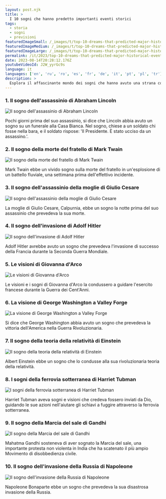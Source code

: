 ```yaml
---
layout: post.njk
title: >
  I 10 sogni che hanno predetto importanti eventi storici
tags:
  - storia
  - sogni
  - previsioni
featuredImageSmall: /_images/t/top-10-dreams-that-predicted-major-historical-events-cover-it-small.webp
featuredImageMedium: /_images/t/top-10-dreams-that-predicted-major-historical-events-cover-it-medium.webp
featuredImageLarge: /_images/t/top-10-dreams-that-predicted-major-historical-events-cover-it-large.webp
permalink: /it/2023/top-10-dreams-that-predicted-major-historical-events.html
date: 2023-08-14T20:28:12.176Z
youtubeVideoId: J2W_yyrGc9s
language: it
languages: ['en', 'ru', 'ro', 'es', 'fr', 'de', 'it', 'pt', 'pl', 'tr']
description: >
  Esplora il affascinante mondo dei sogni che hanno avuto una strana connessione con importanti eventi storici. Questi sogni sono stati riportati da alcune delle figure più influenti della storia, che hanno attribuito le loro azioni o decisioni a un sogno profetico che hanno avuto.
---
```


### 1. Il sogno dell'assassinio di Abraham Lincoln

![Il sogno dell'assassinio di Abraham Lincoln](/_images/b/b5700ecce53e3a9423814125933b3746-medium.webp)

Pochi giorni prima del suo assassinio, si dice che Lincoln abbia avuto un sogno su un funerale alla Casa Bianca. Nel sogno, chiese a un soldato chi fosse nella bara, e il soldato rispose: 'Il Presidente. È stato ucciso da un assassino.'.

### 2. Il sogno della morte del fratello di Mark Twain

![Il sogno della morte del fratello di Mark Twain](/_images/8/8d9082f5d4dfaccf968642f7624c0102-medium.webp)

Mark Twain ebbe un vivido sogno sulla morte del fratello in un'esplosione di un battello fluviale, una settimana prima dell'effettivo incidente.

### 3. Il sogno dell'assassinio della moglie di Giulio Cesare

![Il sogno dell'assassinio della moglie di Giulio Cesare](/_images/6/6fccdbbbcbea81d37f6b5f761fe578ca-medium.webp)

La moglie di Giulio Cesare, Calpurnia, ebbe un sogno la notte prima del suo assassinio che prevedeva la sua morte.

### 4. Il sogno dell'invasione di Adolf Hitler

![Il sogno dell'invasione di Adolf Hitler](/_images/9/94d43cae3fb0469b00167c32c536e43e-medium.webp)

Adolf Hitler avrebbe avuto un sogno che prevedeva l'invasione di successo della Francia durante la Seconda Guerra Mondiale.

### 5. Le visioni di Giovanna d'Arco

![Le visioni di Giovanna d'Arco](/_images/2/20edbe4318dabad49e868906452a4ee1-medium.webp)

Le visioni e i sogni di Giovanna d'Arco la condussero a guidare l'esercito francese durante la Guerra dei Cent'Anni.

### 6. La visione di George Washington a Valley Forge

![La visione di George Washington a Valley Forge](/_images/8/8645100892dcac6391ba23d9f8c0be2d-medium.webp)

Si dice che George Washington abbia avuto un sogno che prevedeva la vittoria dell'America nella Guerra Rivoluzionaria.

### 7. Il sogno della teoria della relatività di Einstein

![Il sogno della teoria della relatività di Einstein](/_images/4/49b1d770de34d670079a5ed2830d586c-medium.webp)

Albert Einstein ebbe un sogno che lo condusse alla sua rivoluzionaria teoria della relatività.

### 8. I sogni della ferrovia sotterranea di Harriet Tubman

![I sogni della ferrovia sotterranea di Harriet Tubman](/_images/8/84263b283b22dc9f5554bf068201e992-medium.webp)

Harriet Tubman aveva sogni e visioni che credeva fossero inviati da Dio, guidando le sue azioni nell'aiutare gli schiavi a fuggire attraverso la ferrovia sotterranea.

### 9. Il sogno della Marcia del sale di Gandhi

![Il sogno della Marcia del sale di Gandhi](/_images/0/011a7ac48faaae17f19ec3c2c0fc267c-medium.webp)

Mahatma Gandhi sosteneva di aver sognato la Marcia del sale, una importante protesta non violenta in India che ha scatenato il più ampio Movimento di disobbedienza civile.

### 10. Il sogno dell'invasione della Russia di Napoleone

![Il sogno dell'invasione della Russia di Napoleone](/_images/2/26ddb09d652b3a6a397c169f32d2bbd2-medium.webp)

Napoleone Bonaparte ebbe un sogno che prevedeva la sua disastrosa invasione della Russia.

